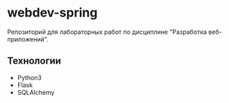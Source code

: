 # webdev-spring

Репозиторий для лабораторных работ по дисциплине "Разработка веб-приложений". 

## Технологии

 - Python3
 - Flask
 - SQLAlchemy

